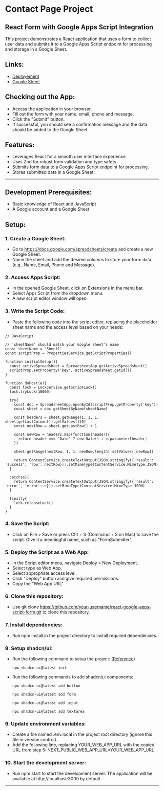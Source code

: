 # Contact Page Project
## React Form with Google Apps Script Integration

This project demonstrates a React application that uses a form to collect user data and submits it to a Google Apps Script endpoint for processing and storage in a Google Sheet.

## Links:
- [Deployement](https://contact-page-project-gamma.vercel.app/)
- [Google Sheet](https://docs.google.com/spreadsheets/d/1guoDXF1i6u2sSWbfviHpm15UJbuxmB51crpHtl6lUss/edit#gid=1061479620)

## Checking out the App:

- Access the application in your browser.
- Fill out the form with your name, email, phone and message.
- Click the "Submit" button.
- If successful, you should see a confirmation message and the data should be added to the Google Sheet.

## Features:

- Leverages React for a smooth user interface experience.
- Uses Zod for robust form validation and type safety.
- Submits form data to a Google Apps Script endpoint for processing.
- Stores submitted data in a Google Sheet.

--- 

## Development Prerequisites:
- Basic knowledge of React and JavaScript
- A Google account and a Google Sheet

## Setup:

### 1. Create a Google Sheet:
- Go to https://docs.google.com/spreadsheets/create and create a new Google Sheet.
- Name the sheet and add the desired columns to store your form data (e.g., Name, Email, Phone and Message).

### 2. Access Apps Script:
- In the opened Google Sheet, click on Extensions in the menu bar.
- Select Apps Script from the dropdown menu.
- A new script editor window will open.

### 3. Write the Script Code:
- Paste the following code into the script editor, replacing the placeholder sheet name and the access level based on your needs:

```
// JavaScript

// 'sheetName' should match your Google sheet's name
const sheetName = 'Sheet1'
const scriptProp = PropertiesService.getScriptProperties()

function initialSetup(){
  const activeSpreadsheet = SpreadsheetApp.getActiveSpreadsheet()
  scriptProp.setProperty('key', activeSpreadsheet.getId())
}

function doPost(e){
  const lock = LockService.getScriptLock()
  lock.tryLock(10000)

  try{
    const doc = SpreadsheetApp.openById(scriptProp.getProperty('key'))
    const sheet = doc.getSheetByName(sheetName)

    const headers = sheet.getRange(1, 1, 1, sheet.getLastColumn()).getValues()[0]
    const nextRow = sheet.getLastRow() + 1

    const newRow = headers.map(function(header){
      return header === 'Date' ? new Date() : e.parameter[header]
    })

    sheet.getRange(nextRow, 1, 1, newRow.length).setValues([newRow])

    return ContentService.createTextOutput(JSON.stringify({'result': 'success', 'row': nextRow})).setMimeType(ContentService.MimeType.JSON)
  }

  catch(e){
    return ContentService.createTextOutput(JSON.stringify({'result': 'error', 'error': e})).setMimeType(ContentService.MimeType.JSON)
  }

  finally{
    lock.releaseLock()
  }
}
```

### 4. Save the Script:
- Click on File > Save or press Ctrl + S (Command + S on Mac) to save the script. Give it a meaningful name, such as "FormSubmitter".

### 5. Deploy the Script as a Web App:
- In the Script editor menu, navigate Deploy > New Deployment.
- Select type as Web App.
- Select appropriate access level.
- Click "Deploy" button and give required permissions.
- Copy the "Web App URL"

### 6. Clone this repository:
- Use git clone https://github.com/your-username/react-google-apps-script-form.git to clone this repository.

### 7. Install dependencies:
- Run npm install in the project directory to install required dependencies.

### 8. Setup shadcn/ui:
- Run the following command to setup the project: ([Reference](https://ui.shadcn.com/docs/installation/next))
  ```
  npx shadcn-ui@latest init
  ```
- Run the following commands to add shadcn/ui components:
  ```
  npx shadcn-ui@latest add button
  ```
  ```
  npx shadcn-ui@latest add form
  ```
  ```
  npx shadcn-ui@latest add input
  ```
  ```
  npx shadcn-ui@latest add textarea
  ```

### 9. Update environment variables:
- Create a file named .env.local in the project root directory (ignore this file in version control).
- Add the following line, replacing YOUR_WEB_APP_URL with the copied URL from step 5:
NEXT_PUBLIC_WEB_APP_URL=YOUR_WEB_APP_URL

### 10. Start the development server:
- Run npm start to start the development server. The application will be available at http://localhost:3000 by default.

--- 
